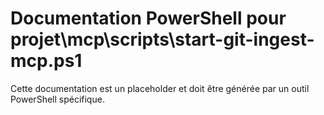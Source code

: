 # Documentation PowerShell pour projet\mcp\scripts\start-git-ingest-mcp.ps1

Cette documentation est un placeholder et doit être générée par un outil PowerShell spécifique.
